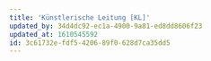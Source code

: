 ```yaml
---
title: 'Künstlerische Leitung [KL]'
updated_by: 34d4dc92-ec1a-4900-9a81-ed8dd8606f23
updated_at: 1610545592
id: 3c61732e-fdf5-4206-89f0-628d7ca35dd5
---
```

